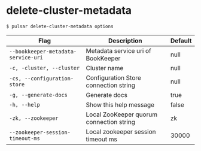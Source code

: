 # delete-cluster-metadata



```shell
$ pulsar delete-cluster-metadata options
```

|Flag|Description|Default|
|---|---|---|
| `--bookkeeper-metadata-service-uri` | Metadata service uri of BookKeeper|null|
| `-c, -cluster, --cluster` | Cluster name|null|
| `-cs, --configuration-store` | Configuration Store connection string|null|
| `-g, --generate-docs` | Generate docs|true|
| `-h, --help` | Show this help message|false|
| `-zk, --zookeeper` | Local ZooKeeper quorum connection string|zk|
| `--zookeeper-session-timeout-ms` | Local zookeeper session timeout ms|30000|

